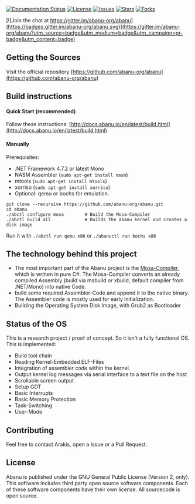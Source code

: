 [![Documentation Status](https://readthedocs.org/projects/abanu/badge/?version=latest)](http://docs.abanu.io/en/latest/?badge=latest) [![License][github-license]][github-license-link]  [![Issues][github-issues]][github-issues-link]  [![Stars][github-stars]][github-stars-link]  [![Forks][github-forks]][github-forks-link]

[github-forks]: https://img.shields.io/github/forks/abanu-org/abanu.svg
[github-forks-link]: https://github.com/abanu-org/abanu/network
[github-stars]: https://img.shields.io/github/stars/abanu-org/abanu.svg
[github-stars-link]: https://github.com/abanu-org/abanu/stargazers
[github-issues]: https://img.shields.io/github/issues/abanu-org/abanu.svg
[github-issues-link]: https://github.com/abanu-org/abanu/issues
[github-license]: https://img.shields.io/badge/license-GPL-blue.svg
[github-license-link]: https://raw.githubusercontent.com/abanu-org/abanu/master/LICENSE.txt
[![Join the chat at https://gitter.im/abanu-org/abanu](https://badges.gitter.im/abanu-org/abanu.svg)](https://gitter.im/abanu-org/abanu?utm_source=badge&utm_medium=badge&utm_campaign=pr-badge&utm_content=badge)

## Getting the Sources

Visit the official repository [https://github.com/abanu-org/abanu](https://github.com/abanu-org/abanu)

## Build instructions

#### Quick Start (recommended)

Follow these instructions: [http://docs.abanu.io/en/latest/build.html](http://docs.abanu.io/en/latest/build.html)

#### Manually

Prerequisites:
- .NET Framework 4.7.2 or latest Mono
- NASM Assembler (`sudo apt-get install nasm`)
- mtools (`sudo apt-get install mtools`)
- xorriso (`sudo apt-get install xorriso`)
- Optional: qemu or bochs for emulation.

```
git clone --recursive https://github.com/abanu-org/abanu.git
cd abanu 
./abctl configure mosa        # Build the Mosa-Compiler
./abctl build all             # Builds the abanu kernel and creates a disk image
```
Run it with `./abctl run qemu x86` or `./abanuctl run bochs x86`

## The technology behind this project

- The most important part of the Abanu project is the [Mosa-Compiler](https://github.com/mosa/MOSA-Project), which is written in pure C#. The Mosa-Compiler converts an already compiled Assembly (build via msbuild or xbuild, default compiler from .NET/Mono) into native Code.
- build some required Assembler-Code  and append it to the native binary. The Assembler code is mostly used for early initialization.
- Building the Operating System Disk Image, with Grub2 as Bootloader

## Status of the OS

This is a research project / proof of concept. So it isn't a fully functional OS. This is implemented:

- Build tool chain
- Reading Kernel-Embedded ELF-Files
- Integration of assembler code within the kernel.
- Output kernel log messages via serial interface to a text file on the host
- Scrollable screen output
- Setup GDT
- Basic Interrupts
- Basic Memory Protection
- Task-Switching
- User-Mode

## Contributing

Feel free to contact Arakis, open a Issue or a Pull Request.

## License
Abanu is published under the GNU General Public License (Version 2, only). This software includes third party open source software components. Each of these software components have their own license. All sourcecode is open source.
